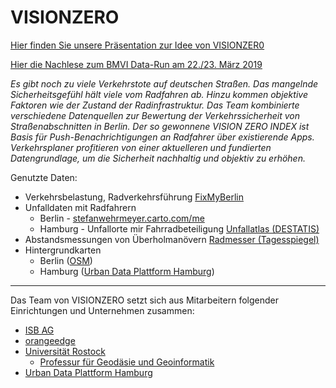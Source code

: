 # VISIONZERO

[Hier finden Sie unsere Präsentation zur Idee von VISIONZER0 ](https://axza.github.io/nrvk19/)

[Hier die Nachlese zum BMVI Data-Run am 22./23. März 2019](https://www.bmvi.de/SharedDocs/DE/Artikel/DG/mfund-vierter-bmvi-data-run.html)

*Es gibt noch zu viele Verkehrstote auf deutschen Straßen. Das mangelnde Sicherheitsgefühl hält viele vom Radfahren ab. Hinzu kommen objektive Faktoren wie der Zustand der Radinfrastruktur. Das Team kombinierte verschiedene Datenquellen zur Bewertung der Verkehrssicherheit von Straßenabschnitten in Berlin. Der so gewonnene VISION ZERO INDEX ist Basis für Push-Benachrichtigungen an Radfahrer über existierende Apps. Verkehrsplaner profitieren von einer aktuelleren und fundierten Datengrundlage, um die Sicherheit nachhaltig und objektiv zu erhöhen.*

Genutzte Daten: 
- Verkehrsbelastung, Radverkehrsführung [FixMyBerlin](https://fixmyberlin.de/)
- Unfalldaten mit Radfahrern 
  - Berlin - [stefanwehrmeyer.carto.com/me](https://stefanwehrmeyer.carto.com/me)
  - Hamburg - Unfallorte mir Fahrradbeteiligung [Unfallatlas (DESTATIS)](https://unfallatlas.statistikportal.de/)
- Abstandsmessungen von Überholmanövern [Radmesser (Tagesspiegel)](https://interaktiv.tagesspiegel.de/radmesser/)
- Hintergrundkarten 
  - Berlin ([OSM](https://www.openstreetmap.org))  
  - Hamburg ([Urban Data Plattform Hamburg](http://www.urbandataplatform.hamburg/))

___



Das Team von VISIONZERO setzt sich aus Mitarbeitern folgender Einrichtungen und Unternehmen zusammen:
- [ISB AG](https://www.isb-ag.de/)
- [orangeedge](https://www.orangeedge.de/)
- [Universität Rostock](https://www.uni-rostock.de/)
  - [Professur für Geodäsie und Geoinformatik](https://www.auf.uni-rostock.de/professuren/a-g/geodaesie-und-geoinformatik/)
- [Urban Data Plattform Hamburg](http://www.urbandataplatform.hamburg/)